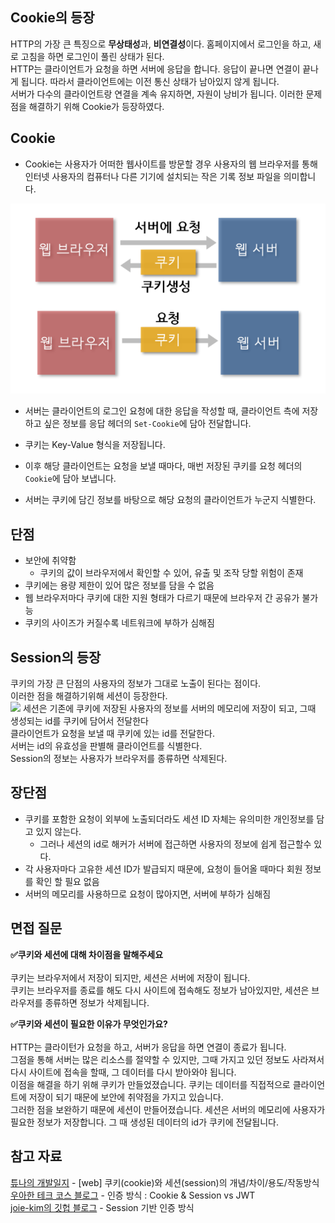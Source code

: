 ## Cookie의 등장

HTTP의 가장 큰 특징으로 **무상태성**과, **비연결성**이다. 홈페이지에서 로그인을 하고, 새로 고침을 하면 로그인이 풀린 상태가 된다.<br>
HTTP는 클라이언트가 요청을 하면 서버에 응답을 합니다. 응답이 끝나면 연결이 끝나게 됩니다. 
따라서 클라이언트에는 이전 통신 상태가 남아있지 않게 됩니다.<BR>
서버가 다수의 클라이언트랑 연결을 계속 유지하면, 자원이 낭비가 됩니다.
이러한 문제점을 해결하기 위해 Cookie가 등장하였다.<br>


## Cookie

* Cookie는 사용자가 어떠한 웹사이트를 방문할 경우 사용자의 웹 브라우저를 통해 인터넷 사용자의 컴퓨터나 다른 기기에 설치되는 작은 기록 정보 파일을 의미합니다.

![](/Network/img/cookie_method.png)

* 서버는 클라이언트의 로그인 요청에 대한 응답을 작성할 때, 클라이언트 측에 저장하고 싶은 정보를 응답 헤더의 `Set-Cookie`에 담아 전달합니다.

* 쿠키는 Key-Value 형식을 저장됩니다.

* 이후 해당 클라이언트는 요청을 보낼 때마다, 매번 저장된 쿠키를 요청 헤더의 `Cookie`에 담아 보냅니다.

* 서버는 쿠키에 담긴 정보를 바탕으로 해당 요청의 클라이언트가 누군지 식별한다.

## 단점

- 보안에 취약함
  - 쿠키의 값이 브라우저에서 확인할 수 있어, 유출 및 조작 당할 위험이 존재
- 쿠키에는 용량 제한이 있어 많은 정보를 담을 수 없음
- 웹 브라우저마다 쿠키에 대한 지원 형태가 다르기 때문에 브라우저 간 공유가 불가능
- 쿠키의 사이즈가 커질수록 네트워크에 부하가 심해짐

## Session의 등장

쿠키의 가장 큰 단점의 사용자의 정보가 그대로 노출이 된다는 점이다.<br>
이러한 점을 해결하기위해 세션이 등장한다.<br>
<img src="https://joie-kim.github.io/assets/210206/Session_auth.jpeg">
세션은 기존에 쿠키에 저장된 사용자의 정보를 서버의 메모리에 저장이 되고, 그때 생성되는 id를 쿠키에 담어서 전달한다<br>
클라이언트가 요청을 보낼 때 쿠키에 있는 id를 전달한다.<br>
서버는 id의 유효성을 판별해 클라이언트를 식별한다.<br>
Session의 정보는 사용자가 브라우저를 종류하면 삭제된다.<br>

## 장단점

- 쿠키를 포함한 요청이 외부에 노출되더라도 세션 ID 자체는 유의미한 개인정보를 담고 있지 않는다.
  - 그러나 세션의 id로 해커가 서버에 접근하면 사용자의 정보에 쉽게 접근할수 있다.
- 각 사용자마다 고유한 세션 ID가 발급되지 때문에, 요청이 들어올 때마다 회원 정보를 확인 할 필요 없음
- 서버의 메모리를 사용하므로 요청이 많아지면, 서버에 부하가 심해짐


## 면접 질문

**✅쿠키와 세션에 대해 차이점을 말해주세요**<br><br>
쿠키는 브라우저에서 저장이 되지만, 세션은 서버에 저장이 됩니다.<br>
쿠키는 브라우저를 종료를 해도 다시 사이트에 접속해도 정보가 남아있지만, 세션은 브라우저를 종류하면 정보가 삭제됩니다.<br>


**✅쿠키와 세션이 필요한 이유가 무엇인가요?**<br><br>
HTTP는 클라이턴가 요청을 하고, 서버가 응답을 하면 연결이 종료가 됩니다.<br> 그점을 통해
서버는 많은 리소스를 절약할 수 있지만, 그때 가지고 있던 정보도 사라져서 다시 사이트에 접속을
할때, 그 데이터를 다시 받아와야 됩니다. <br>이점을 해결을 하기 위해 쿠키가 만들었졌습니다.
쿠키는 데이터를 직접적으로 클라이언트에 저장이 되기 때문에 보안에 취약점을 가지고 있습니다. <br>그러한 점을 보완하기 때문에 세션이 만들어졌습니다.
세션은 서버의 메모리에 사용자가 필요한 정보가 저장합니다. 그 때 생성된 데이터의 id가 쿠키에 전달됩니다.


## 참고 자료

[튜나의 개발일지](https://devuna.tistory.com/23) - [web] 쿠키(cookie)와 세션(session)의 개념/차이/용도/작동방식<br>
[우아한 테크 코스 블로그](https://tecoble.techcourse.co.kr/post/2021-05-22-cookie-session-jwt/) - 인증 방식 : Cookie & Session vs JWT<br>
[joie-kim의 깃헙 블로그](https://joie-kim.github.io/Session-Auth/) - Session 기반 인증 방식
